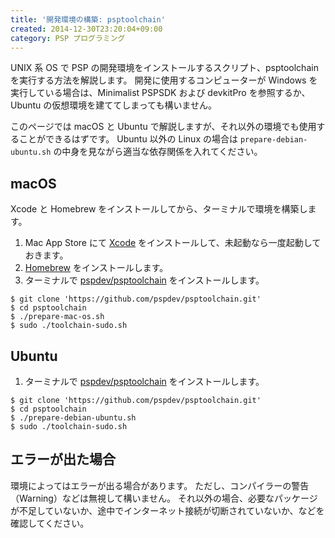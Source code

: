 ```yaml
---
title: '開発環境の構築: psptoolchain'
created: 2014-12-30T23:20:04+09:00
category: PSP プログラミング
---
```

UNIX 系 OS で PSP の開発環境をインストールするスクリプト、psptoolchain を実行する方法を解説します。
開発に使用するコンピューターが Windows を実行している場合は、Minimalist PSPSDK および devkitPro を参照するか、Ubuntu の仮想環境を建ててしまっても構いません。

このページでは macOS と Ubuntu で解説しますが、それ以外の環境でも使用することができるはずです。
Ubuntu 以外の Linux の場合は `prepare-debian-ubuntu.sh` の中身を見ながら適当な依存関係を入れてください。

## macOS

Xcode と Homebrew をインストールしてから、ターミナルで環境を構築します。

1. Mac App Store にて [Xcode](https://itunes.apple.com/jp/app/xcode/id497799835) をインストールして、未起動なら一度起動しておきます。
1. [Homebrew](https://brew.sh/) をインストールします。
1. ターミナルで [pspdev/psptoolchain](https://github.com/pspdev/psptoolchain) をインストールします。

```shell
$ git clone 'https://github.com/pspdev/psptoolchain.git'
$ cd psptoolchain
$ ./prepare-mac-os.sh
$ sudo ./toolchain-sudo.sh
```

## Ubuntu

1. ターミナルで [pspdev/psptoolchain](https://github.com/pspdev/psptoolchain) をインストールします。

```shell
$ git clone 'https://github.com/pspdev/psptoolchain.git'
$ cd psptoolchain
$ ./prepare-debian-ubuntu.sh
$ sudo ./toolchain-sudo.sh
```

## エラーが出た場合

環境によってはエラーが出る場合があります。
ただし、コンパイラーの警告（Warning）などは無視して構いません。
それ以外の場合、必要なパッケージが不足していないか、途中でインターネット接続が切断されていないか、などを確認してください。
